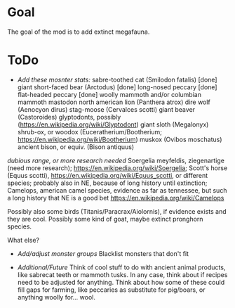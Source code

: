 # Goal

The goal of the mod is to add extinct megafauna.

# ToDo

- *Add these mosnter stats:*
sabre-toothed cat (Smilodon fatalis) [done]
giant short-faced bear (Arctodus) [done]
long-nosed peccary [done]
flat-headed peccary [done]
woolly mammoth and/or columbian mammoth
mastodon
north american lion (Panthera atrox)
dire wolf (Aenocyon dirus)
stag-moose (Cervalces scotti)
giant beaver (Castoroides) 
glyptodonts, possibly (https://en.wikipedia.org/wiki/Glyptodont)
giant sloth (Megalonyx)
shrub-ox, or woodox (Euceratherium/Bootherium; https://en.wikipedia.org/wiki/Bootherium)
muskox (Ovibos moschatus)
ancient bison, or equiv. (Bison antiquus)


*dubious range, or more research needed*
Soergelia meyfeldis, ziegenartige (need more research); https://en.wikipedia.org/wiki/Soergelia;
Scott's horse (Equus scotti), https://en.wikipedia.org/wiki/Equus_scotti, or different species; probably also in NE, because of long history until extinction;
Camelops, american camel species, evidence as far as tennessee, but such a long history that NE is a good bet https://en.wikipedia.org/wiki/Camelops


Possibly also some birds (Titanis/Paracrax/Aiolornis), if evidence exists and they are cool.
Possibly some kind of goat, maybe extinct pronghorn species.

What else?

- *Add/adjust monster groups*
Blacklist monsters that don't fit

- *Additional/Future*
Think of cool stuff to do with ancient animal products, like sabrecat teeth or mammoth tusks.
In any case, think about if recipes need to be adjusted for anything.
Think about how some of these could fill gaps for farming, like peccaries as substitute for pig/boars, or anything woolly for... wool.